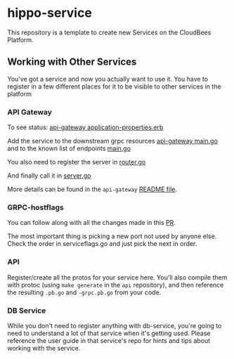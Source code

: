 # hippo-service
This repository is a template to create new Services on the CloudBees Platform.

## Working with Other Services

You've got a service and now you actually want to use it.
You have to register in a few different places for it to be visible to other services in the platform

### API Gateway

To see status: [api-gateway application-properties.erb](https://github.com/calculi-corp/api-gateway/blob/main/ci/config/application-properties.erb)

Add the service to the downstream grpc resources [api-gateway main.go](https://github.com/calculi-corp/api-gateway/blob/main/main.go#L55) and to the known list of endpoints [main.go](https://github.com/calculi-corp/api-gateway/blob/main/main.go#L81)

You also need to register the server in [router.go](https://github.com/calculi-corp/api-gateway/blob/main/server/router.go#L18)

And finally call it in [server.go](https://github.com/calculi-corp/api-gateway/blob/main/server/server.go#L130)

More details can be found in the `api-gateway` [README file](https://github.com/calculi-corp/api-gateway/).

### GRPC-hostflags

You can follow along with all the changes made in this [PR](https://github.com/calculi-corp/grpc-hostflags/pull/23).

The most important thing is picking a new port not used by anyone else.
Check the order in serviceflags.go and just pick the next in order.

### API

Register/create all the protos for your service here.
You'll also compile them with protoc (using `make generate` in the `api` repository), and then reference the resulting `.pb.go` and `-grpc.pb.go` from your code.

### DB Service
While you don't need to register anything with db-service, you're going to need to understand a lot of that service when it's getting used.
Please reference the user guide in that service's repo for hints and tips about working with the service.
